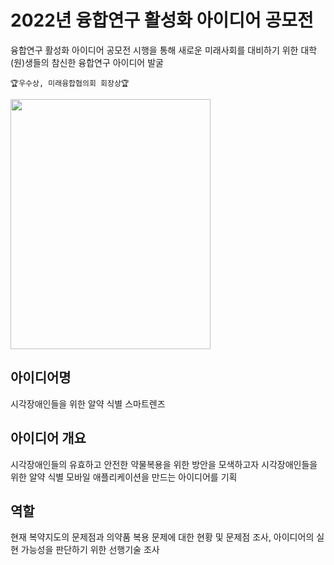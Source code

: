 # 2022년 융합연구 활성화 아이디어 공모전
융합연구 활성화 아이디어 공모전 시행을 통해 새로운 미래사회를 대비하기 위한 대학(원)생들의 참신한 융합연구 아이디어 발굴 

```🏆우수상, 미래융합협의회 회장상🏆```  

<img src="https://github.com/khw274/ACER-2022/assets/125671828/dfccb1a6-4ca6-4045-aa49-c147f3d5d00e" width="320" height="400"/>

## 아이디어명
시각장애인들을 위한 알약 식별 스마트렌즈

## 아이디어 개요
시각장애인들의 유효하고 안전한 약물복용을 위한 방안을 모색하고자 시각장애인들을 위한 알약 식별 모바일 애플리케이션을 만드는 아이디어를 기획

## 역할
현재 복약지도의 문제점과 의약품 복용 문제에 대한 현황 및 문제점 조사, 아이디어의 실현 가능성을 판단하기 위한 선행기술 조사
